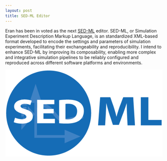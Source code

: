 ```yaml
---
layout: post
title: SED-ML Editor
---
```


Eran has been in voted as the next [SED-ML](https://sed-ml.org/index.html) editor. 
SED-ML, or Simulation Experiment Description Markup Language, is an standardized XML-based format developed to encode 
the settings and parameters of simulation experiments, facilitating their exchangeability and reproducibility. I 
intend to enhance SED-ML by improving its composability, enabling more complex and integrative simulation pipelines 
to be reliably configured and reproduced across different software platforms and environments.

![SED-ML](https://github.com/SED-ML/sed-ml.github.io/blob/master/images/logoSEDML_567.png?raw=true)